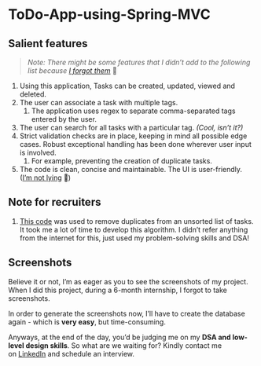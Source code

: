 # ToDo-App-using-Spring-MVC

## Salient features

> *Note: There might be some features that I didn’t add to the following list because [I forgot them](https://photos.app.goo.gl/ujX6DxgaZHJXa7he7)* 🥲

1. Using this application, Tasks can be created, updated, viewed and deleted.  
2. The user can associate a task with multiple tags.  
    1. The application uses regex to separate comma-separated tags entered by the user.
3. The user can search for all tasks with a particular tag. *(Cool, isn’t it?)*
4. Strict validation checks are in place, keeping in mind all possible edge cases. Robust exceptional handling has been done wherever user input is involved.
    1. For example, preventing the creation of duplicate tasks.
5. The code is clean, concise and maintainable. The UI is user-friendly. ([I’m not lying](https://lh3.googleusercontent.com/EktpXNvS1-gipqz0Y21L3DDubn9ufFJMMHAsjnDPaxj5my8HKqAs0Nd4NTR-fdvENq_sIJcVbhnjJqmlQAWxsE0fURvsBuIPRMH1bNpc1Rk3n9_v3YmFoNmoieplCgyBwCyHfb1CNC_v5yMZUW7ol51xt9VPyktrxh7qMsYZfjCDAIkjAI9bSTVezR69hspikH41IkPCJCnbN-bORNxhXgCjeJ43A_z-na0k4JrlNMDZA_3EmqUPEsa_SH8Gm6O1vOp7QxfjUbUev11ks08Q9aD73zE52AFOT8SCGFhLsBWgud2zChBPtd78cJbcv7RZHkeCDXQCLo8xmmZL1-gusss6bX9NtzKfz3MNPMQHNKIYIqF5E6ol1-GZ2pF1kT4UsxZtojCbUA06xxrYZeBZMnlMdNbKaLsBVuMZEyzvUOG3uY_SnoaeYUMOvfZm1FdzTvfFxawGSzqTU7RK4e6rOH_fbpZDsV4zqHa_xBiDLmLL-wn2FfEiw1L5cblipInscXl6noDdMxHynvbKVIOrnVX_MBNL7Qpc2q1HblkkLbm4mTEftRjuncF9M4sJXoGOYZqivn_viM7wcBiTH1I394cLO2ogzIEJdA5weQ-JZPylijNlAj6EMdQOkQ8sfV73MSyTuJcflQ1RzDWyXtThB3ciL5z3NscWassJBSXvlRvpCxkN8SMnsNOUVrqe-i0UoRxdwOeWiz9jfwQQAj8jNiLo8iKMEv-HSYZSnjqB_jtLWo7nDpSkGM-_tNScEm9C9YTW_SXLA4CGrca3YPdUYOA7lNKQlG9jjz7hnFrR0_P5r8dwitrnhh5T3nJM0akdczyz7jm7vy9XSBZlw6hzuzd2V7KeKtkETU84oR9UdcozuhI2IhCzPK63nzJGNUcESOztL0C8aMp4Im9d-XJBwJQJVjuwBskrPRjxee0a0RdSFgXDZFP4YCkpcB2dfw02jFc85_8EjJ85BEJvoTw=w391-h220-no?authuser=8) 🤥)

## Note for recruiters

1. [This code](https://github.com/ParthSalat47/ToDo-App-using-Spring-MVC/blob/ab380beb98eda9f4396856a71b4eef6fc38cf5d8/src/main/java/com/miscellaneous/Utility.java) was used to remove duplicates from an unsorted list of tasks. It took me a lot of time to develop this algorithm. I didn’t refer anything from the internet for this, just used my problem-solving skills and DSA!

## **Screenshots**

Believe it or not, I’m as eager as you to see the screenshots of my project. When I did this project, during a 6-month internship, I forgot to take screenshots.

In order to generate the screenshots now, I’ll have to create the database again - which is **very easy**, but time-consuming.

Anyways, at the end of the day, you’d be judging me on my **DSA and low-level design skills**. So what are we waiting for? Kindly contact me on [LinkedIn](https://www.linkedin.com/in/parth-salat/) and schedule an interview.
